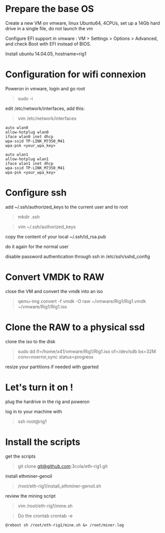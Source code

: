 # Prepare the base OS

Create a new VM on vmware, linux Ubuntu64, 4CPUs, set up a 14Gb hard drive in a single file, do not launch the vm

Configure EFI support in vmware : VM > Settings > Options > Advanced, and check Boot with EFI instead of BIOS.

Install ubuntu 14.04.05, hostname=rig1 

# Configuration for wifi connexion

Poweron in vmware, login and go root

> sudo -i

edit /etc/network/interfaces, add this:
> vim /etc/network/interfaces

```
auto wlan0
allow-hotplug wlan0
iface wlan0 inet dhcp
wpa-ssid TP-LINK_M7350_M41
wpa-psk <your_wpa_key>
```

```
auto wlan1
allow-hotplug wlan1
iface wlan1 inet dhcp
wpa-ssid TP-LINK_M7350_M41
wpa-psk <your_wpa_key>
```

# Configure ssh

add ~/.ssh/authorized_keys to the current user and to root
> mkdir .ssh

> vim ~/.ssh/authorized_keys 

copy the content of your local ~/.ssh/id_rsa.pub

do it again for the normal user

disable password authentication through ssh in /etc/ssh/sshd_config 

# Convert VMDK to RAW

close the VM and convert the vmdk into an iso
> qemu-img convert -f vmdk -O raw ~/vmware/Rig1/Rig1.vmdk ~/vmware/Rig1/Rig1.iso 

# Clone the RAW to a physical ssd

clone the iso to the disk
> sudo dd if=/home/x41/vmware/Rig1/Rig1.iso of=/dev/sdb bs=32M conv=noerror,sync status=progress

resize your partitions if needed with gparted

# Let's turn it on !

plug the hardrive in the rig and poweron

log in to your machine with 
> ssh root@rig1

# Install the scripts

get the scripts
> git clone git@github.com:3cola/eth-rig1.git

install ethminer-genoil
> /root/eth-rig1/install_ethminer-genoil.sh

review the mining script
> vim /root/eth-rig1/mine.sh

> Do the crontab
> crontab -e
```
@reboot sh /root/eth-rig1/mine.sh &> /root/miner.log
```

